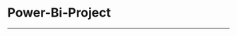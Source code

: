 # Power-Bi-Project
----------------------------------------------------------------------------------------------------------------------------------------------------------------------------
